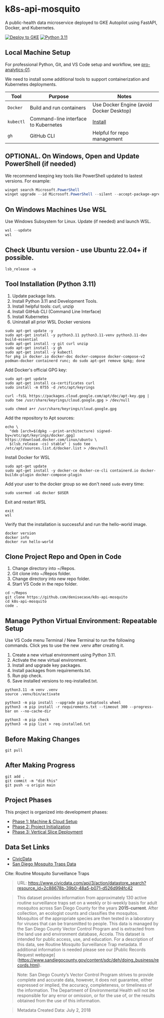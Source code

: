 # k8s-api-mosquito

A public-health data microservice deployed to GKE Autopilot using FastAPI, Docker, and Kubernetes.

[![Deploy to GKE](https://img.shields.io/badge/deploy-GKE-green)](https://console.cloud.google.com/)
[![Python 3.11](https://img.shields.io/badge/python-3.11-blue)](https://www.python.org/downloads/release/python-3110/)


## Local Machine Setup

For professional Python, Git, and VS Code setup and workflow, see [pro-analytics-01](https://github.com/denisecase/pro-analytics-01). 

We need to install some additional tools to support containerization and Kubernetes deployments.

| Tool             | Purpose                             | Notes |
|------------------|-------------------------------------|----------------|
| `Docker`         | Build and run containers            | Use Docker Engine (avoid Docker Desktop) |
| `kubectl`        | Command-line interface to Kubernetes| [Install](https://kubernetes.io/docs/tasks/tools/) |
| `gh`             | GitHub CLI                          | Helpful for repo management |

## OPTIONAL. On Windows, Open and Update PowerShell (if needed)

We recommend keeping key tools like PowerShell updated to lastest versions. For example:

```PowerShell
winget search Microsoft.PowerShell
winget upgrade --id Microsoft.PowerShell --silent --accept-package-agreements --accept-source-agreements
```

## On Windows Machines Use WSL

Use Windows Subsystem for Linux. Update (if needed) and launch WSL. 

```powershell
wsl --update
wsl
```

## Check Ubuntu version - use Ubuntu 22.04+ if possible.

```shell
lsb_release -a
```

## Tool Installation (Python 3.11)

1. Update package lists.
2. Install Python 3.11 and Development Tools.
3. Install helpful tools: curl, unzip
4. Install GitHub CLI (Command Line Interface)
5. Install Kubernetes
6. Uninstall all prior WSL Docker versions

```shell
sudo apt-get update -y
sudo apt-get install -y python3.11 python3.11-venv python3.11-dev build-essential
sudo apt-get install -y git curl unzip
sudo apt-get install -y gh
sudo apt-get install -y kubectl
for pkg in docker.io docker-doc docker-compose docker-compose-v2 podman-docker containerd runc; do sudo apt-get remove $pkg; done
```

Add Docker's official GPG key:

```shell
sudo apt-get update
sudo apt-get install ca-certificates curl
sudo install -m 0755 -d /etc/apt/keyrings

curl -fsSL https://packages.cloud.google.com/apt/doc/apt-key.gpg | sudo tee /usr/share/keyrings/cloud.google.gpg > /dev/null

sudo chmod a+r /usr/share/keyrings/cloud.google.gpg
```

Add the repository to Apt sources:

```shell
echo \
  "deb [arch=$(dpkg --print-architecture) signed-by=/etc/apt/keyrings/docker.gpg] https://download.docker.com/linux/ubuntu \
  $(lsb_release -cs) stable" | sudo tee /etc/apt/sources.list.d/docker.list > /dev/null
```

Install Docker for WSL

```shell
sudo apt-get update
sudo apt-get install -y docker-ce docker-ce-cli containerd.io docker-buildx-plugin docker-compose-plugin
```

Add your user to the docker group so we don't need `sudo` every time:

```shell
sudo usermod -aG docker $USER
```

Exit and restart WSL

```shell
exit
wsl
```

Verify that the installation is successful and run the hello-world image.

```shell
docker version
docker info
docker run hello-world
```

## Clone Project Repo and Open in Code

1. Change directory into ~/Repos.
2. Git clone into ~/Repos folder.
3. Change directory into new repo folder.
4. Start VS Code in the repo folder.

```shell
cd ~/Repos
git clone https://github.com/denisecase/k8s-api-mosquito
cd k8s-api-mosquito
code .
```


## Manage Python Virtual Environment: Repeatable Setup

Use VS Code menu Terminal / New Terminal to run the following commands.
Click yes to use the new .venv after creating it. 

1. Create a new virtual environment using Python 3.11.
2. Activate the new virtual environment.
3. Install and upgrade key packages.
4. Install packages from requirements.txt.
5. Run pip check.
6. Save installed versions to req-installed.txt.


```shell
python3.11 -m venv .venv
source .venv/bin/activate

python3 -m pip install --upgrade pip setuptools wheel
python3 -m pip install -r requirements.txt --timeout 300 --progress-bar on --no-cache-dir

python3 -m pip check
python3 -m pip list > req-installed.txt
```



## Before Making Changes

```shell
git pull
```

## After Making Progress

```shell
git add .
git commit -m "did this"
git push -u origin main
```

## Project Phases

This project is organized into development phases:

- [Phase 1: Machine & Cloud Setup](./ref_phase1.md)
- [Phase 2: Project Initialization](./ref_phase2.md)
- [Phase 3: Vertical Slice Deployment](./ref_phase3.md)

## Data Set Links

- [CivicData](https://www.civicdata.com/)
- [San Diego Mosquito Traps Data](https://www.civicdata.com/dataset/county-of-san-diego-deh-routine-mosquito-surveillance-traps/resource/2c88678b-39b0-48a5-b071-d526d994fc42)

Cite: Routine Mosquito Surveillance Traps

> URL: https://www.civicdata.com/api/3/action/datastore_search?resource_id=2c88678b-39b0-48a5-b071-d526d994fc42

> This dataset provides information from approximately 130 active routine surveillance traps set on a weekly or bi-weekly basis for adult mosquitos across San Diego County for the years **2015-current**. After collection, an ecologist counts and classifies the mosquitos. Mosquitos of the appropriate species are then tested in a laboratory for viruses that can be transmitted to people. This data is managed by the San Diego County Vector Control Program and is extracted from the land use and environment database, Accela. This dataset is intended for public access, use, and education. For a description of this data, see Routine Mosquito Surveillance Trap metadata. If additional information is needed please see our [Public Records Request webpage] (https://www.sandiegocounty.gov/content/sdc/deh/doing_business/records.html).

> Note: San Diego County’s Vector Control Program strives to provide complete and accurate data, however, it does not guarantee, either expressed or implied, the accuracy, completeness, or timeliness of the information. The Department of Environmental Health will not be responsible for any error or omission, or for the use of, or the results obtained from the use of this information.

> Metadata Created Data: July 2, 2018